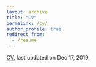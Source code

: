 ```yaml
---
layout: archive
title: "CV"
permalink: /cv/
author_profile: true
redirect_from:
  - /resume
---
```


[CV](https://sbakiras.github.io/CV-Bakiras.pdf), last updated on Dec 17, 2019.
